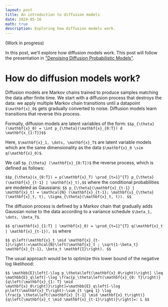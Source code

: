 ```yaml
---
layout: post
title: An introduction to diffusion models
date: 2024-05-16
math: true
description: Exploring how diffusion models work.
---
```


(Work in progress)

In this post, we'll explore how diffusion models work.  This post will follow the presentation in ["Denoising Diffusion Probabilistic Models"](https://arxiv.org/pdf/2006.11239).

# How do diffusion models work?

Diffusion models are Markov chains trained to produce samples matching the data after finite time.  We start with a diffusion process that destroys the data: we apply multiple Markov chain transitions until a datapoint `$\mathbf{x}_0$` gets gradually converted to noise.  Diffusion models learn transitions that reverse this process. 

Formally, diffusion models are latent variables of the form:
`$$p_{\theta}(\mathbf{x}_0) = \int p_{\theta}(\mathbf{x}_{0:T}) d \mathbf{x_{1:T}}$$`

Here, `$\mathbf{x}_1, \dots, \mathbf{x}_T$` are latent variable models which are the same dimensionality as the data `$\mathbf{x}_0 \sim q(\mathbf{x}_0)$`.

We call `$p_{\theta} (\mathbf{x}_{0:T})$` the reverse process, which is defined as follows:

`$$p_{\theta}(x_{0:T}) = p(\mathbf{x}_T) \prod_{t=1}^{T} p_{\theta} (\mathbf{x}_{t-1} | \mathbf{x}_t),$$`
where the conditional probabilities are modeled as Gaussians:
`$$
p_{\theta}(\mathbf{x}_{t-1} | \mathbf{x}_t) = \mathcal{N} (\mathbf{x}_{t-1}; \mathbf{u}_{\theta}(\mathbf{x}_t, t), \Sigma_{\theta}(\mathbf{x}_t, t)).
$$`

The diffusion process is defined by a Markov chain that gradually adds Gaussian noise to the data according to a variance schedule `$\beta_1, \dots, \beta_T$`.

`$$
q(\mathbf{x}_{1:T} | \mathbf{x}_0) = \prod_{t=1}^{T} q(\mathbf{x}_t | \mathbf{x}_{t-1}),
$$`
where 

`$$
q\left(\mathbf{x}_t \mid \mathbf{x}_{t-1}\right):=\mathcal{N}\left(\mathbf{x}_t ; \sqrt{1-\beta_t} \mathbf{x}_{t-1}, \beta_t \mathbf{I}\right).
$$`

The usual approach would be to optimize this lower bound of the negative log likelihood:

`$$
\mathbb{E}\left[-\log p_\theta\left(\mathbf{x}_0\right)\right] \leq \mathbb{E}_q\left[-\log \frac{p_\theta\left(\mathbf{x}_{0: T}\right)}{q\left(\mathbf{x}_{1: T} \mid \mathbf{x}_0\right)}\right]=\mathbb{E}_q\left[-\log p\left(\mathbf{x}_T\right)-\sum_{t \geq 1} \log \frac{p_\theta\left(\mathbf{x}_{t-1} \mid \mathbf{x}_t\right)}{q\left(\mathbf{x}_t \mid \mathbf{x}_{t-1}\right)}\right]=: L
$$`



